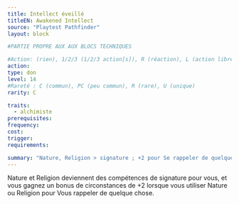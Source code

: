 ```yaml
---
title: Intellect éveillé
titleEN: Awakened Intellect
source: "Playtest Pathfinder"
layout: block

#PARTIE PROPRE AUX AUX BLOCS TECHNIQUES

#Action: (rien), 1/2/3 (1/2/3 action[s]), R (réaction), L (action libre)
action: 
type: don
level: 14
#Rareté : C (commun), PC (peu commun), R (rare), U (unique)
rarity: C

traits:
  - alchimiste
prerequisites: 
frequency: 
cost:
trigger: 
requirements:

summary: "Nature, Religion > signature ; +2 pour Se rappeler de quelque chose"
---
```


Nature et Religion deviennent des compétences de signature pour vous, et vous gagnez un bonus de circonstances de +2 lorsque vous utiliser Nature ou Religion pour Vous rappeler de quelque chose.